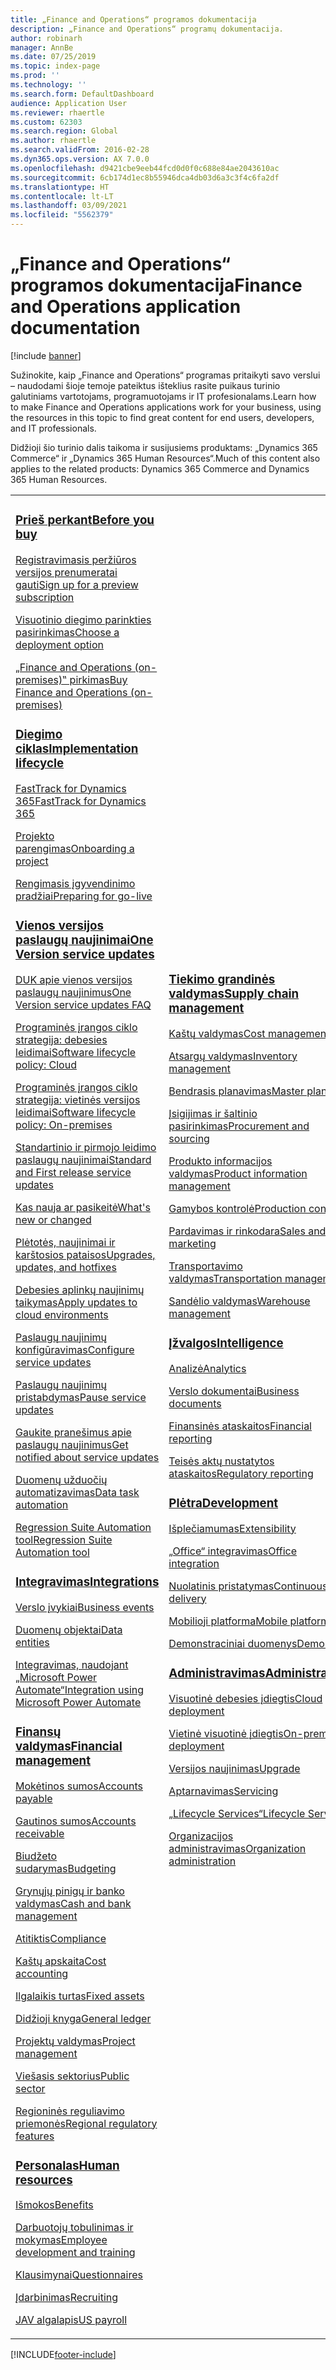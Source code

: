 ```yaml
---
title: „Finance and Operations“ programos dokumentacija
description: „Finance and Operations“ programų dokumentacija.
author: robinarh
manager: AnnBe
ms.date: 07/25/2019
ms.topic: index-page
ms.prod: ''
ms.technology: ''
ms.search.form: DefaultDashboard
audience: Application User
ms.reviewer: rhaertle
ms.custom: 62303
ms.search.region: Global
ms.author: rhaertle
ms.search.validFrom: 2016-02-28
ms.dyn365.ops.version: AX 7.0.0
ms.openlocfilehash: d9421cbe9eeb44fcd0d0f0c688e84ae2043610ac
ms.sourcegitcommit: 6cb174d1ec8b55946dca4db03d6a3c3f4c6fa2df
ms.translationtype: HT
ms.contentlocale: lt-LT
ms.lasthandoff: 03/09/2021
ms.locfileid: "5562379"
---
```

# <a name="finance-and-operations-application-documentation"></a><span data-ttu-id="545f3-103">„Finance and Operations“ programos dokumentacija</span><span class="sxs-lookup"><span data-stu-id="545f3-103">Finance and Operations application documentation</span></span>

[!include [banner](includes/banner.md)]

<span data-ttu-id="545f3-104">Sužinokite, kaip „Finance and Operations“ programas pritaikyti savo verslui – naudodami šioje temoje pateiktus išteklius rasite puikaus turinio galutiniams vartotojams, programuotojams ir IT profesionalams.</span><span class="sxs-lookup"><span data-stu-id="545f3-104">Learn how to make Finance and Operations applications work for your business, using the resources in this topic to find great content for end users, developers, and IT professionals.</span></span> 

<span data-ttu-id="545f3-105">Didžioji šio turinio dalis taikoma ir susijusiems produktams: „Dynamics 365 Commerce“ ir „Dynamics 365 Human Resources“.</span><span class="sxs-lookup"><span data-stu-id="545f3-105">Much of this content also applies to the related products: Dynamics 365 Commerce and Dynamics 365 Human Resources.</span></span> 

<table>
<colgroup>
<col width="33%" />
<col width="33%" />
<col width="33%" />
</colgroup>
<tbody>
<tr class="odd">
<td>
<h3><span data-ttu-id="545f3-106"><a href="get-started/before-you-buy.md">Prieš perkant</a></span><span class="sxs-lookup"><span data-stu-id="545f3-106"><a href="get-started/before-you-buy.md">Before you buy</a></span></span></h3>
<p><span data-ttu-id="545f3-107"><a href="../dev-itpro/dev-tools/sign-up-preview-subscription.md">Registravimasis peržiūros versijos prenumeratai gauti</a></span><span class="sxs-lookup"><span data-stu-id="545f3-107"><a href="../dev-itpro/dev-tools/sign-up-preview-subscription.md">Sign up for a preview subscription</a></span></span></p>
 <p><span data-ttu-id="545f3-108"><a href="../dev-itpro/deployment/choose-deployment-type.md">Visuotinio diegimo parinkties pasirinkimas</a></span><span class="sxs-lookup"><span data-stu-id="545f3-108"><a href="../dev-itpro/deployment/choose-deployment-type.md">Choose a deployment option</a></span></span></p>
 <p><span data-ttu-id="545f3-109"><a href="get-started/purchase-on-premises.md">„Finance and Operations (on-premises)‟ pirkimas</a></span><span class="sxs-lookup"><span data-stu-id="545f3-109"><a href="get-started/purchase-on-premises.md">Buy Finance and Operations (on-premises)</a></span></span></p>

<h3><span data-ttu-id="545f3-110"><a href="imp-lifecycle/implementation-lifecycle.md">Diegimo ciklas</a></span><span class="sxs-lookup"><span data-stu-id="545f3-110"><a href="imp-lifecycle/implementation-lifecycle.md">Implementation lifecycle</a></span></span></h3>
<p><span data-ttu-id="545f3-111"><a href="get-started/fasttrack-dynamics-365-overview.md">FastTrack for Dynamics 365</a></span><span class="sxs-lookup"><span data-stu-id="545f3-111"><a href="get-started/fasttrack-dynamics-365-overview.md">FastTrack for Dynamics 365</a></span></span></p>
<p><span data-ttu-id="545f3-112"><a href="imp-lifecycle/onboard.md">Projekto parengimas</a></span><span class="sxs-lookup"><span data-stu-id="545f3-112"><a href="imp-lifecycle/onboard.md">Onboarding a project</a></span></span></p>
<p><span data-ttu-id="545f3-113"><a href="imp-lifecycle/prepare-go-live.md">Rengimasis įgyvendinimo pradžiai</a></span><span class="sxs-lookup"><span data-stu-id="545f3-113"><a href="imp-lifecycle/prepare-go-live.md">Preparing for go-live</a></span></span></p>

<h3><span data-ttu-id="545f3-114"><a href="../dev-itpro/lifecycle-services/oneversion-overview.md">Vienos versijos paslaugų naujinimai</a></span><span class="sxs-lookup"><span data-stu-id="545f3-114"><a href="../dev-itpro/lifecycle-services/oneversion-overview.md">One Version service updates</a></span></span></h3>
<p><span data-ttu-id="545f3-115"><a href="get-started/one-version.md">DUK apie vienos versijos paslaugų naujinimus</a></span><span class="sxs-lookup"><span data-stu-id="545f3-115"><a href="get-started/one-version.md">One Version service updates FAQ</a></span></span></p>
<p><span data-ttu-id="545f3-116"><a href="../dev-itpro/migration-upgrade/versions-update-policy.md">Programinės įrangos ciklo strategija: debesies leidimai</a></span><span class="sxs-lookup"><span data-stu-id="545f3-116"><a href="../dev-itpro/migration-upgrade/versions-update-policy.md">Software lifecycle policy: Cloud</a></span></span></p>
<p><span data-ttu-id="545f3-117"><a href="../dev-itpro/migration-upgrade/on-prem-version-update-policy.md">Programinės įrangos ciklo strategija: vietinės versijos leidimai</a></span><span class="sxs-lookup"><span data-stu-id="545f3-117"><a href="../dev-itpro/migration-upgrade/on-prem-version-update-policy.md">Software lifecycle policy: On-premises</a></span></span></p>
<p><span data-ttu-id="545f3-118"><a href="get-started/public-preview-releases.md">Standartinio ir pirmojo leidimo paslaugų naujinimai</a></span><span class="sxs-lookup"><span data-stu-id="545f3-118"><a href="get-started/public-preview-releases.md">Standard and First release service updates</a></span></span></p>
<p><span data-ttu-id="545f3-119"><a href="get-started/whats-new-changed.md">Kas nauja ar pasikeitė</a></span><span class="sxs-lookup"><span data-stu-id="545f3-119"><a href="get-started/whats-new-changed.md">What's new or changed</a></span></span></p>
<p><span data-ttu-id="545f3-120"><a href="../dev-itpro/migration-upgrade/upgrade-home-page.md">Plėtotės, naujinimai ir karštosios pataisos</a></span><span class="sxs-lookup"><span data-stu-id="545f3-120"><a href="../dev-itpro/migration-upgrade/upgrade-home-page.md">Upgrades, updates, and hotfixes</a></span></span></p>
<p><span data-ttu-id="545f3-121"><a href="../dev-itpro/deployment/apply-deployable-package-system.md">Debesies aplinkų naujinimų taikymas</a></span><span class="sxs-lookup"><span data-stu-id="545f3-121"><a href="../dev-itpro/deployment/apply-deployable-package-system.md">Apply updates to cloud environments</a></span></span></p>
<p><span data-ttu-id="545f3-122"><a href="../dev-itpro/lifecycle-services/configure-service-updates.md">Paslaugų naujinimų konfigūravimas</a></span><span class="sxs-lookup"><span data-stu-id="545f3-122"><a href="../dev-itpro/lifecycle-services/configure-service-updates.md">Configure service updates</a></span></span></p>
<p><span data-ttu-id="545f3-123"><a href="../dev-itpro/lifecycle-services/pause-service-updates.md">Paslaugų naujinimų pristabdymas</a></span><span class="sxs-lookup"><span data-stu-id="545f3-123"><a href="../dev-itpro/lifecycle-services/pause-service-updates.md">Pause service updates</a></span></span></p>
<p><span data-ttu-id="545f3-124"><a href="../dev-itpro/lifecycle-services/notifications-service-updates.md">Gaukite pranešimus apie paslaugų naujinimus</a></span><span class="sxs-lookup"><span data-stu-id="545f3-124"><a href="../dev-itpro/lifecycle-services/notifications-service-updates.md">Get notified about service updates</a></span></span></p>
<p><span data-ttu-id="545f3-125"><a href="../dev-itpro/data-entities/data-task-automation.md">Duomenų užduočių automatizavimas</a></span><span class="sxs-lookup"><span data-stu-id="545f3-125"><a href="../dev-itpro/data-entities/data-task-automation.md">Data task automation</a></span></span></p>
<p><span data-ttu-id="545f3-126"><a href="../dev-itpro/lifecycle-services/using-task-guides-and-bpm-to-create-user-acceptance-tests.md">Regression Suite Automation tool</a></span><span class="sxs-lookup"><span data-stu-id="545f3-126"><a href="../dev-itpro/lifecycle-services/using-task-guides-and-bpm-to-create-user-acceptance-tests.md">Regression Suite Automation tool</a></span></span></p>

<h3><span data-ttu-id="545f3-127"><a href="../dev-itpro/data-entities/integration-overview.md">Integravimas</a></span><span class="sxs-lookup"><span data-stu-id="545f3-127"><a href="../dev-itpro/data-entities/integration-overview.md">Integrations</a></span></span></h3>
<p><span data-ttu-id="545f3-128"><a href="../dev-itpro/business-events/home-page.md">Verslo įvykiai</a></span><span class="sxs-lookup"><span data-stu-id="545f3-128"><a href="../dev-itpro/business-events/home-page.md">Business events</a></span></span></p>
<p><span data-ttu-id="545f3-129"><a href="../dev-itpro/data-entities/data-entities.md">Duomenų objektai</a></span><span class="sxs-lookup"><span data-stu-id="545f3-129"><a href="../dev-itpro/data-entities/data-entities.md">Data entities</a></span></span></p>
<p><span data-ttu-id="545f3-130"><a href="../dev-itpro/data-entities/fin-ops-connector.md">Integravimas, naudojant „Microsoft Power Automate“</a></span><span class="sxs-lookup"><span data-stu-id="545f3-130"><a href="../dev-itpro/data-entities/fin-ops-connector.md">Integration using Microsoft Power Automate</a></span></span></p>

<h3><span data-ttu-id="545f3-131"><a href="../../finance/index.md">Finansų valdymas</a></span><span class="sxs-lookup"><span data-stu-id="545f3-131"><a href="../../finance/index.md">Financial management</a></span></span></h3>
<p><span data-ttu-id="545f3-132"><a href="../../finance/accounts-payable/accounts-payable.md">Mokėtinos sumos</a></span><span class="sxs-lookup"><span data-stu-id="545f3-132"><a href="../../finance/accounts-payable/accounts-payable.md">Accounts payable</a></span></span></p>
<p><span data-ttu-id="545f3-133"><a href="../../finance/accounts-receivable/accounts-receivable.md">Gautinos sumos</a></span><span class="sxs-lookup"><span data-stu-id="545f3-133"><a href="../../finance/accounts-receivable/accounts-receivable.md">Accounts receivable</a></span></span></p>
<p><span data-ttu-id="545f3-134"><a href="../../finance/budgeting/budgeting-overview.md">Biudžeto sudarymas</a></span><span class="sxs-lookup"><span data-stu-id="545f3-134"><a href="../../finance/budgeting/budgeting-overview.md">Budgeting</a></span></span></p>
<p><span data-ttu-id="545f3-135"><a href="../../finance/cash-bank-management/cash-bank-management.md">Grynųjų pinigų ir banko valdymas</a></span><span class="sxs-lookup"><span data-stu-id="545f3-135"><a href="../../finance/cash-bank-management/cash-bank-management.md">Cash and bank management</a></span></span></p>
<p><span data-ttu-id="545f3-136"><a href="../../finance/general-ledger/audit-policy-rules.md">Atitiktis</a></span><span class="sxs-lookup"><span data-stu-id="545f3-136"><a href="../../finance/general-ledger/audit-policy-rules.md">Compliance</a></span></span></p>
<p><span data-ttu-id="545f3-137"><a href="../../finance/cost-accounting/cost-accounting-home-page.md">Kaštų apskaita</a></span><span class="sxs-lookup"><span data-stu-id="545f3-137"><a href="../../finance/cost-accounting/cost-accounting-home-page.md">Cost accounting</a></span></span></p>
<p><span data-ttu-id="545f3-138"><a href="../../finance/fixed-assets/fixed-assets.md">Ilgalaikis turtas</a></span><span class="sxs-lookup"><span data-stu-id="545f3-138"><a href="../../finance/fixed-assets/fixed-assets.md">Fixed assets</a></span></span></p>
<p><span data-ttu-id="545f3-139"><a href="../../finance/general-ledger/general-ledger.md">Didžioji knyga</a></span><span class="sxs-lookup"><span data-stu-id="545f3-139"><a href="../../finance/general-ledger/general-ledger.md">General ledger</a></span></span></p>
<p><span data-ttu-id="545f3-140"><a href="../../finance/project-management/overview-project-management-accounting.md">Projektų valdymas</a></span><span class="sxs-lookup"><span data-stu-id="545f3-140"><a href="../../finance/project-management/overview-project-management-accounting.md">Project management</a></span></span></p>
<p><span data-ttu-id="545f3-141"><a href="../../finance/public-sector/public-sector-functionality.md">Viešasis sektorius</a></span><span class="sxs-lookup"><span data-stu-id="545f3-141"><a href="../../finance/public-sector/public-sector-functionality.md">Public sector</a></span></span></p>
<p><span data-ttu-id="545f3-142"><a href="../dev-itpro/lcs-solutions/country-region.md">Regioninės reguliavimo priemonės</a></span><span class="sxs-lookup"><span data-stu-id="545f3-142"><a href="../dev-itpro/lcs-solutions/country-region.md">Regional regulatory features</a></span></span></p>

<h3><span data-ttu-id="545f3-143"><a href="hr/hr-landing-page.md">Personalas</a></span><span class="sxs-lookup"><span data-stu-id="545f3-143"><a href="hr/hr-landing-page.md">Human resources</a></span></span></h3>
<p><span data-ttu-id="545f3-144"><a href="../../human-resources/hr-benefits-manage-program.md">Išmokos</a></span><span class="sxs-lookup"><span data-stu-id="545f3-144"><a href="../../human-resources/hr-benefits-manage-program.md">Benefits</a></span></span></p>
<p><span data-ttu-id="545f3-145"><a href="../../human-resources/hr-develop-performance-management-overview.md">Darbuotojų tobulinimas ir mokymas</a></span><span class="sxs-lookup"><span data-stu-id="545f3-145"><a href="../../human-resources/hr-develop-performance-management-overview.md">Employee development and training</a></span></span></p>
<p><span data-ttu-id="545f3-146"><a href="../../human-resources/hr-learning-questionnaires.md">Klausimynai</a></span><span class="sxs-lookup"><span data-stu-id="545f3-146"><a href="../../human-resources/hr-learning-questionnaires.md">Questionnaires</a></span></span></p>
<p><span data-ttu-id="545f3-147"><a href="hr/manage-recruiting-process.md">Įdarbinimas</a></span><span class="sxs-lookup"><span data-stu-id="545f3-147"><a href="hr/manage-recruiting-process.md">Recruiting</a></span></span></p>
<p><span data-ttu-id="545f3-148"><a href="hr/localizations/noam-usa-payroll.md">JAV algalapis</a></span><span class="sxs-lookup"><span data-stu-id="545f3-148"><a href="hr/localizations/noam-usa-payroll.md">US payroll</a></span></span></p>

</td>
<td>
<h3><span data-ttu-id="545f3-149"><a href="../../supply-chain/index.md">Tiekimo grandinės valdymas</a></span><span class="sxs-lookup"><span data-stu-id="545f3-149"><a href="../../supply-chain/index.md">Supply chain management</a></span></span></h3>
<p><span data-ttu-id="545f3-150"><a href="../../supply-chain/cost-management/costing-sheets.md">Kaštų valdymas</a></span><span class="sxs-lookup"><span data-stu-id="545f3-150"><a href="../../supply-chain/cost-management/costing-sheets.md">Cost management</a></span></span></p>
<p><span data-ttu-id="545f3-151"><a href="../../supply-chain/inventory/inventory-home-page.md">Atsargų valdymas</a></span><span class="sxs-lookup"><span data-stu-id="545f3-151"><a href="../../supply-chain/inventory/inventory-home-page.md">Inventory management</a></span></span></p>
<p><span data-ttu-id="545f3-152"><a href="../../supply-chain/master-planning/master-plans.md">Bendrasis planavimas</a></span><span class="sxs-lookup"><span data-stu-id="545f3-152"><a href="../../supply-chain/master-planning/master-plans.md">Master planning</a></span></span></p>
<p><span data-ttu-id="545f3-153"><a href="../../supply-chain/procurement/procurement-sourcing-overview.md">Įsigijimas ir šaltinio pasirinkimas</a></span><span class="sxs-lookup"><span data-stu-id="545f3-153"><a href="../../supply-chain/procurement/procurement-sourcing-overview.md">Procurement and sourcing</a></span></span></p>
<p><span data-ttu-id="545f3-154"><a href="../../supply-chain/pim/product-information.md">Produkto informacijos valdymas</a></span><span class="sxs-lookup"><span data-stu-id="545f3-154"><a href="../../supply-chain/pim/product-information.md">Product information management</a></span></span></p>
<p><span data-ttu-id="545f3-155"><a href="../../supply-chain/production-control/production-process-overview.md">Gamybos kontrolė</a></span><span class="sxs-lookup"><span data-stu-id="545f3-155"><a href="../../supply-chain/production-control/production-process-overview.md">Production control</a></span></span></p>
<p><span data-ttu-id="545f3-156"><a href="../../supply-chain/sales-marketing/overview-sales-marketing.md">Pardavimas ir rinkodara</a></span><span class="sxs-lookup"><span data-stu-id="545f3-156"><a href="../../supply-chain/sales-marketing/overview-sales-marketing.md">Sales and marketing</a></span></span></p>
<p><span data-ttu-id="545f3-157"><a href="../../supply-chain/transportation/transportation-management-overview.md">Transportavimo valdymas</a></span><span class="sxs-lookup"><span data-stu-id="545f3-157"><a href="../../supply-chain/transportation/transportation-management-overview.md">Transportation management</a></span></span></p>
<p><span data-ttu-id="545f3-158"><a href="../../supply-chain/warehousing/warehouse-configuration.md">Sandėlio valdymas</a></span><span class="sxs-lookup"><span data-stu-id="545f3-158"><a href="../../supply-chain/warehousing/warehouse-configuration.md">Warehouse management</a></span></span></p>


<h3><span data-ttu-id="545f3-159"><a href="../dev-itpro/analytics/bi-reporting-home-page.md">Įžvalgos</a></span><span class="sxs-lookup"><span data-stu-id="545f3-159"><a href="../dev-itpro/analytics/bi-reporting-home-page.md">Intelligence</a></span></span></h3>
<p><span data-ttu-id="545f3-160"><a href="../dev-itpro/analytics/analytics.md">Analizė</a></span><span class="sxs-lookup"><span data-stu-id="545f3-160"><a href="../dev-itpro/analytics/analytics.md">Analytics</a></span></span></p>
 <p><span data-ttu-id="545f3-161"><a href="../dev-itpro/analytics/document-reporting-services.md">Verslo dokumentai</a></span><span class="sxs-lookup"><span data-stu-id="545f3-161"><a href="../dev-itpro/analytics/document-reporting-services.md">Business documents</a></span></span></p>
<p><span data-ttu-id="545f3-162"><a href="../dev-itpro/analytics/financial-reporting-intro.md">Finansinės ataskaitos</a></span><span class="sxs-lookup"><span data-stu-id="545f3-162"><a href="../dev-itpro/analytics/financial-reporting-intro.md">Financial reporting</a></span></span></p>
<p><span data-ttu-id="545f3-163"><a href="../dev-itpro/analytics/general-electronic-reporting.md">Teisės aktų nustatytos ataskaitos</a></span><span class="sxs-lookup"><span data-stu-id="545f3-163"><a href="../dev-itpro/analytics/general-electronic-reporting.md">Regulatory reporting</a></span></span></p>



<h3><span data-ttu-id="545f3-164"><a href="../dev-itpro/dev-tools/developer-home-page.md">Plėtra</span><span class="sxs-lookup"><span data-stu-id="545f3-164"><a href="../dev-itpro/dev-tools/developer-home-page.md">Development</span></span></h3>
<p><span data-ttu-id="545f3-165"><a href="../dev-itpro/extensibility/extensibility-home-page.md">Išplečiamumas</a></span><span class="sxs-lookup"><span data-stu-id="545f3-165"><a href="../dev-itpro/extensibility/extensibility-home-page.md">Extensibility</a></span></span></p>
<p><span data-ttu-id="545f3-166"><a href="../dev-itpro/office-integration/office-integration.md">„Office“ integravimas</a></span><span class="sxs-lookup"><span data-stu-id="545f3-166"><a href="../dev-itpro/office-integration/office-integration.md">Office integration</a></span></span></p>
<p><span data-ttu-id="545f3-167"><a href="../dev-itpro/dev-tools/continuous-delivery-home-page.md">Nuolatinis pristatymas</a></span><span class="sxs-lookup"><span data-stu-id="545f3-167"><a href="../dev-itpro/dev-tools/continuous-delivery-home-page.md">Continuous delivery</a></span></span></p>
<p><span data-ttu-id="545f3-168"><a href="../dev-itpro/mobile-apps/platform/mobile-platform-home-page.md">Mobilioji platforma</a></span><span class="sxs-lookup"><span data-stu-id="545f3-168"><a href="../dev-itpro/mobile-apps/platform/mobile-platform-home-page.md">Mobile platform</a></span></span></p>
<p><span data-ttu-id="545f3-169"><a href="get-started/demo-data.md">Demonstraciniai duomenys</a></span><span class="sxs-lookup"><span data-stu-id="545f3-169"><a href="get-started/demo-data.md">Demo data</a></span></span></p>

<h3><span data-ttu-id="545f3-170"><a href="../dev-itpro/sysadmin/system-administration-home-page.md">Administravimas</span><span class="sxs-lookup"><span data-stu-id="545f3-170"><a href="../dev-itpro/sysadmin/system-administration-home-page.md">Administration</span></span></h3>
<p><span data-ttu-id="545f3-171"><a href="../dev-itpro/deployment/cloud-deployment-overview.md">Visuotinė debesies įdiegtis</a></span><span class="sxs-lookup"><span data-stu-id="545f3-171"><a href="../dev-itpro/deployment/cloud-deployment-overview.md">Cloud deployment</a></span></span></p>
<p><span data-ttu-id="545f3-172"><a href="../dev-itpro/deployment/on-premises-deployment-landing-page.md">Vietinė visuotinė įdiegtis</a></span><span class="sxs-lookup"><span data-stu-id="545f3-172"><a href="../dev-itpro/deployment/on-premises-deployment-landing-page.md">On-premises deployment</a></span></span></p>
<p><span data-ttu-id="545f3-173"><a href="../dev-itpro/migration-upgrade/upgrade-home-page.md">Versijos naujinimas</a></span><span class="sxs-lookup"><span data-stu-id="545f3-173"><a href="../dev-itpro/migration-upgrade/upgrade-home-page.md">Upgrade</a></span></span></p>
<p><span data-ttu-id="545f3-174"><a href="../dev-itpro/dev-tools/continuous-delivery-home-page.md#servicing">Aptarnavimas</a></span><span class="sxs-lookup"><span data-stu-id="545f3-174"><a href="../dev-itpro/dev-tools/continuous-delivery-home-page.md#servicing">Servicing</a></span></span></p>
<p><span data-ttu-id="545f3-175"><a href="../dev-itpro/lifecycle-services/lcs.md">„Lifecycle Services“</a></span><span class="sxs-lookup"><span data-stu-id="545f3-175"><a href="../dev-itpro/lifecycle-services/lcs.md">Lifecycle Services</a></span></span></p>
<p><span data-ttu-id="545f3-176"><a href="organization-administration/organization-administration-home-page.md">Organizacijos administravimas</a></span><span class="sxs-lookup"><span data-stu-id="545f3-176"><a href="organization-administration/organization-administration-home-page.md">Organization administration</a></span></span></p>
</td>
<td>
<h3><span data-ttu-id="545f3-177">Susiję produktai</span><span class="sxs-lookup"><span data-stu-id="545f3-177">Related products</span></span></h3>
<h4><span data-ttu-id="545f3-178"><a href="../../retail/index.md">„Dynamics 365 Commerce“</a></span><span class="sxs-lookup"><span data-stu-id="545f3-178"><a href="../../retail/index.md">Dynamics 365 Commerce</a></span></span></h4>
<p><span data-ttu-id="545f3-179"><a href="../../retail/call-center-functionality.md">Skambučių centras</span><span class="sxs-lookup"><span data-stu-id="545f3-179"><a href="../../retail/call-center-functionality.md">Call center</span></span></p>
<p><span data-ttu-id="545f3-180"><a href="../../retail/define-maintain-retail-channels.md">Kanalo nustatymas ir valdymas</span><span class="sxs-lookup"><span data-stu-id="545f3-180"><a href="../../retail/define-maintain-retail-channels.md">Channel setup and management</span></span></p>
<p><span data-ttu-id="545f3-181"><a href="../../retail/retail-peripherals-overview.md">MPOS ir „Cloud POS‟</span><span class="sxs-lookup"><span data-stu-id="545f3-181"><a href="../../retail/retail-peripherals-overview.md">MPOS and Cloud POS</span></span></p>
<p><span data-ttu-id="545f3-182"><a href="../../retail/dev-itpro/dev-retail-home-page.md">„Commerce“ kūrimas ir administravimas</span><span class="sxs-lookup"><span data-stu-id="545f3-182"><a href="../../retail/dev-itpro/dev-retail-home-page.md">Commerce developer and administration</span></span></p>

<h4><span data-ttu-id="545f3-183"><a href="../../human-resources/hr-welcome.md">„Dynamics 365 Human Resources“</a></span><span class="sxs-lookup"><span data-stu-id="545f3-183"><a href="../../human-resources/hr-welcome.md">Dynamics 365 Human Resources</a></span></span></h4>
<p><span data-ttu-id="545f3-184"><a href="../../human-resources/hr-admin-overview.md">Administratoriaus vadovas</a></span><span class="sxs-lookup"><span data-stu-id="545f3-184"><a href="../../human-resources/hr-admin-overview.md">Administrator Guide</a></span></span></p>
<p><span data-ttu-id="545f3-185"><a href="../../human-resources/hr-developer-overview.md">Kūrėjo vadovas</a></span><span class="sxs-lookup"><span data-stu-id="545f3-185"><a href="../../human-resources/hr-developer-overview.md">Developer Guide</a></span></span></p>
<p><span data-ttu-id="545f3-186"><a href="../../human-resources/hr-hrpro-overview.md">Vartotojo vadovas</a></span><span class="sxs-lookup"><span data-stu-id="545f3-186"><a href="../../human-resources/hr-hrpro-overview.md">User Guide</a></span></span></p>


</td>
</tr>

</tbody>
</table>


[!INCLUDE[footer-include](../../includes/footer-banner.md)]